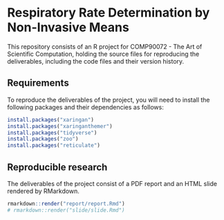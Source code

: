 
<!-- README.md is generated from README.Rmd. Please edit that file -->

# Respiratory Rate Determination by Non-Invasive Means

This repository consists of an R project for COMP90072 - The Art of
Scientific Computation, holding the source files for reproducing the
deliverables, including the code files and their version history.

## Requirements

To reproduce the deliverables of the project, you will need to install
the following packages and their dependencies as follows:

``` r
install.packages("xaringan")
install.packages("xaringanthemer")
install.packages("tidyverse")
install.packages("zoo")
install.packages("reticulate")
```

## Reproducible research

The deliverables of the project consist of a PDF report and an HTML
slide rendered by RMarkdown.

``` r
rmarkdown::render("report/report.Rmd")
# rmarkdown::render("slide/slide.Rmd")
```
